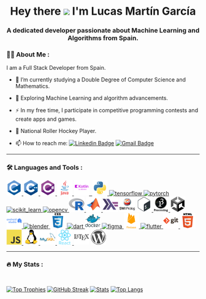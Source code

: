 <!--<div id="header" align="center">
  <img src="https://media.giphy.com/media/M9gbBd9nbDrOTu1Mqx/giphy.gif" width="100"/>
  <div id="badges">
    <a href="https://www.linkedin.com/in/martingarcialucas/">
      <img src="https://img.shields.io/badge/LinkedIn-blue?style=for-the-badge&logo=linkedin&logoColor=white" alt="LinkedIn Badge"/>
    </a>
  </div>
   <img src="https://komarev.com/ghpvc/?username=lucasmg18&style=flat-square&color=blue" alt=""/> 
</div> 

<div id="header" align="center">
  <img src="https://media.giphy.com/media/v1.Y2lkPTc5MGI3NjExOG40cGN6bDExNGZnYWowb250MTllc2FodG8xa3Z1amRybW01aXExdyZlcD12MV9pbnRlcm5hbF9naWZfYnlfaWQmY3Q9Zw/qgQUggAC3Pfv687qPC/giphy.gif" width="150"/>
  
<div id="header" align="center">
  <!--<img src="https://media.giphy.com/media/v1.Y2lkPTc5MGI3NjExa2p0OGl3ZGVnNGVpa2Jjd2pjdmRuODlrZmdra3k3OXZsZDd2YXJvaCZlcD12MV9pbnRlcm5hbF9naWZfYnlfaWQmY3Q9cw/f3Ft7V5eBKX55XDJXC/giphy.gif" width="150"/>--
  
  <div id="badges">
    <a href="https://www.linkedin.com/in/martingarcialucas/">
      <img src="https://img.shields.io/badge/LinkedIn-blue?style=for-the-badge&logo=linkedin&logoColor=white" alt="LinkedIn Badge"/>
    </a>
  </div>
  <!-- <img src="https://komarev.com/ghpvc/?username=lucasmg18&style=flat-square&color=blue" alt=""/> --
</div>

</div>

-->
<h1 align="center"> 
  Hey there
  <img src="https://media.giphy.com/media/hvRJCLFzcasrR4ia7z/giphy.gif" width="30px" />
  I'm Lucas Martín García
</h1>

<h3 align="center" >
  A dedicated developer passionate about Machine Learning and Algorithms from Spain.
</h3>





### :man_technologist: About Me :
I am a Full Stack Developer from Spain.

- :telescope: I’m currently studying a Double Degree of Computer Science and Mathematics.

- :seedling: Exploring Machine Learning and algorithm advancements.

- :zap: In my free time, I participate in competitive programming contests and create apps and games.

- :ice_hockey: National Roller Hockey Player.
- :mailbox: How to reach me: [![Linkedin Badge](https://img.shields.io/badge/-lucasmg18-blue?style=flat&logo=Linkedin&logoColor=white)](https://www.linkedin.com/in/martingarcialucas/) [![Gmail Badge](https://img.shields.io/badge/-margarlucas@gmail.com-red?style=flat&logo=Gmail&logoColor=white)](mailto:margarlucas@gmail.com)



---

### :hammer_and_wrench: Languages and Tools :

<p align="left"> 
  <a href="https://www.cprogramming.com/" target="_blank" rel="noreferrer"> <img src="https://raw.githubusercontent.com/devicons/devicon/master/icons/c/c-original.svg" title="C" alt="c" width="40" height="40"/> </a>
  <a href="https://en.cppreference.com/w/" target="_blank" rel="noreferrer"> <img src="https://raw.githubusercontent.com/devicons/devicon/master/icons/cplusplus/cplusplus-original.svg" title="C++" alt="cplusplus" width="40" height="40"/> </a>
  <a href="https://www.w3schools.com/cs/index.php" target="_blank" rel="noreferrer"> <img src="https://github.com/devicons/devicon/blob/master/icons/csharp/csharp-original.svg" title="C#"alt="csharp" width="40" height="40"/> </a>
  <a href="https://www.java.com/en/" target="_blank" rel="noreferrer"> <img src="https://github.com/devicons/devicon/blob/master/icons/java/java-original-wordmark.svg" title="Java" alt="Java" width="40" height="40"/> </a>
  <a href="https://kotlinlang.org/" target="_blank" rel="noreferrer"> <img src="https://github.com/devicons/devicon/blob/master/icons/kotlin/kotlin-plain-wordmark.svg" title="Kotlin" alt="Java" width="40" height="40"/>&nbsp; </a> 
  <a href="https://www.python.org" target="_blank" rel="noreferrer"> <img src="https://raw.githubusercontent.com/devicons/devicon/master/icons/python/python-original.svg" title="Python"alt="python" width="40" height="40"/> </a>
  <a href="https://www.tensorflow.org" target="_blank" rel="noreferrer"> <img src="https://www.vectorlogo.zone/logos/tensorflow/tensorflow-icon.svg" title="Tensorflow" alt="tensorflow" width="40" height="40"/> </a> 
  <a href="https://pytorch.org/" target="_blank" rel="noreferrer"> <img src="https://www.vectorlogo.zone/logos/pytorch/pytorch-icon.svg" title="Pytorch"alt="pytorch" width="40" height="40"/> </a>
  <a href="https://scikit-learn.org/" target="_blank" rel="noreferrer"> <img src="https://upload.wikimedia.org/wikipedia/commons/0/05/Scikit_learn_logo_small.svg" title="Scikit_learn" alt="scikit_learn" width="40" height="40"/> </a> 
  <!--<a href="https://seaborn.pydata.org/" target="_blank" rel="noreferrer"> <img src="https://seaborn.pydata.org/_images/logo-mark-lightbg.svg" title="Seaborn" alt="seaborn" width="40" height="40"/> </a>-->
  <a href="https://opencv.org/" target="_blank" rel="noreferrer"> <img src="https://www.vectorlogo.zone/logos/opencv/opencv-icon.svg" title="Opencv" alt="opencv" width="40" height="40"/> </a>
  <!--<a href="https://pandas.pydata.org/" target="_blank" rel="noreferrer"> <img src="https://raw.githubusercontent.com/devicons/devicon/2ae2a900d2f041da66e950e4d48052658d850630/icons/pandas/pandas-original.svg" title="Pandas" alt="pandas" width="40" height="40"/> </a> -->
  <a href="https://www.r-project.org/" target="_blank" rel="noreferrer"><img src="https://github.com/devicons/devicon/blob/master/icons/r/r-original.svg" title="R" title="Java" alt="Java" width="40" height="40"/> </a> 
  <a href="https://www.mathworks.com/" target="_blank" rel="noreferrer"> <img src="https://github.com/devicons/devicon/blob/master/icons/matlab/matlab-original.svg" title="Matlab" alt="Java" width="40" height="40"/> </a>
  <a href="https://www.haskell.org/" target="_blank" rel="noreferrer"> <img src="https://github.com/devicons/devicon/blob/master/icons/haskell/haskell-original.svg" title="Haskell" alt="Java" width="40" height="40"/></a>
  <a href="https://www.swi-prolog.org/" target="_blank" rel="noreferrer"> <img src="https://github.com/devicons/devicon/blob/master/icons/prolog/prolog-original-wordmark.svg" title="Prolog" alt="Java" width="40" height="40"/></a>
  <a href="https://www.gnu.org/software/bash/" target="_blank" rel="noreferrer"> <img src="https://github.com/devicons/devicon/blob/master/icons/bash/bash-original.svg"title="Bash"  alt="bash" width="40" height="40"/> </a> 
  <a href="https://processing.org/" target="_blank" rel="noreferrer"> <img src="https://github.com/devicons/devicon/blob/master/icons/processing/processing-original-wordmark.svg" title="Processing" alt="Java" width="40" height="40"/> </a> 
  <a href="https://unity.com/" target="_blank" rel="noreferrer"> <img src="https://github.com/devicons/devicon/blob/master/icons/unity/unity-original.svg" title="Unity" alt="Java" width="40" height="40"/> </a>  
  <a href="https://developer.android.com/studio?hl=es-419" target="_blank" rel="noreferrer"> <img src="https://github.com/devicons/devicon/blob/master/icons/androidstudio/androidstudio-plain-wordmark.svg" title="AndroidStudio" alt="Java" width="40" height="40"/> </a> 
  <a href="https://www.blender.org/" target="_blank" rel="noreferrer"> <img src="https://download.blender.org/branding/community/blender_community_badge_white.svg"title="Blender"  alt="blender" width="40" height="40"/> </a> 
  <a href="https://www.w3schools.com/css/" target="_blank" rel="noreferrer"> <img src="https://raw.githubusercontent.com/devicons/devicon/master/icons/css3/css3-original-wordmark.svg"title="CSS3"  alt="css3" width="40" height="40"/> </a> 
  <a href="https://dart.dev" target="_blank" rel="noreferrer"> <img src="https://www.vectorlogo.zone/logos/dartlang/dartlang-icon.svg"title="Dart"  alt="dart" width="40" height="40"/> </a> 
  <a href="https://www.docker.com/" target="_blank" rel="noreferrer"> <img src="https://raw.githubusercontent.com/devicons/devicon/master/icons/docker/docker-original-wordmark.svg"title="Docker"  alt="docker" width="40" height="40"/> </a>
  <a href="https://www.figma.com/" target="_blank" rel="noreferrer"> <img src="https://www.vectorlogo.zone/logos/figma/figma-icon.svg"title="Figma"  alt="figma" width="40" height="40"/> </a>
  <a href="https://firebase.google.com/" target="_blank" rel="noreferrer"> <img src="https://github.com/devicons/devicon/blob/master/icons/firebase/firebase-plain-wordmark.svg" title="Firebase" alt="Firebase" width="40" height="40"/> </a> 
  <a href="https://flutter.dev" target="_blank" rel="noreferrer"> <img src="https://www.vectorlogo.zone/logos/flutterio/flutterio-icon.svg"title="Flutter"  alt="flutter" width="40" height="40"/> </a>
  <a href="https://git-scm.com/" target="_blank" rel="noreferrer"> <img src="https://github.com/devicons/devicon/blob/master/icons/git/git-original-wordmark.svg" title="Git" **alt="Git" width="40" height="40"/> </a>
  <a href="https://www.w3.org/html/" target="_blank" rel="noreferrer"> <img src="https://raw.githubusercontent.com/devicons/devicon/master/icons/html5/html5-original-wordmark.svg"title="HTML5"  alt="html5" width="40" height="40"/> </a>
  <a href="https://developer.mozilla.org/en-US/docs/Web/JavaScript" target="_blank" rel="noreferrer"> <img src="https://raw.githubusercontent.com/devicons/devicon/master/icons/javascript/javascript-original.svg"title="Javascript"  alt="javascript" width="40" height="40"/> </a>
  <a href="https://www.linux.org/" target="_blank" rel="noreferrer"> <img src="https://raw.githubusercontent.com/devicons/devicon/master/icons/linux/linux-original.svg" title="Linux" alt="linux" width="40" height="40"/> </a>
  <a href="https://www.mysql.com/" target="_blank" rel="noreferrer"> <img src="https://raw.githubusercontent.com/devicons/devicon/master/icons/mysql/mysql-original-wordmark.svg"title="Mysql"  alt="mysql" width="40" height="40"/> </a>
  <!--<a href="https://nodejs.org" target="_blank" rel="noreferrer"> <img src="https://raw.githubusercontent.com/devicons/devicon/master/icons/nodejs/nodejs-original-wordmark.svg" title="Nodejs" alt="nodejs" width="40" height="40"/> </a>-->
  <a href="https://reactjs.org/" target="_blank" rel="noreferrer"> <img src="https://raw.githubusercontent.com/devicons/devicon/master/icons/react/react-original-wordmark.svg" title="React" alt="react" width="40" height="40"/> </a>
  <a href="https://www.latex-project.org/" target="_blank" rel="noreferrer"> <img src="https://github.com/devicons/devicon/blob/master/icons/latex/latex-original.svg" title="Latex" **alt="Latex" width="40" height="40"/></a>
  <a href="https://wordpress.com/en/" target="_blank" rel="noreferrer"> <img src="https://github.com/devicons/devicon/blob/master/icons/wordpress/wordpress-plain.svg" title="Wordpress" **alt="Wordpress" width="40" height="40"/></a>
</p>



---

### :fire: My Stats :
<img src="https://komarev.com/ghpvc/?username=lucasmg18&style=flat-square&color=blue" alt=""/> 
  
[![Top Trophies](https://github-profile-trophy.vercel.app/?username=lucasmg18&theme=vision-friendly-dark)](https://github.com/ryo-ma/github-profile-trophy)
[![GitHub Streak](http://github-readme-streak-stats.herokuapp.com?user=lucasmg18&theme=dark&background=000000)](https://git.io/streak-stats)
[![Stats](https://github-readme-stats.vercel.app/api?username=lucasmg18&show_icons=true&locale=en&theme=vision-friendly-dark)](https://github-readme-stats.vercel.app)
[![Top Langs](https://github-readme-stats.vercel.app/api/top-langs/?username=lucasmg18&layout=compact&theme=vision-friendly-dark)](https://github.com/anuraghazra/github-readme-stats)



<!--
**lucasmg18/lucasmg18** is a ✨ _special_ ✨ repository because its `README.md` (this file) appears on your GitHub profile.

Here are some ideas to get you started:

- 🔭 I’m currently working on ...
- 🌱 I’m currently learning ...
- 👯 I’m looking to collaborate on ...
- 🤔 I’m looking for help with ...
- 💬 Ask me about ...
- 📫 How to reach me: ...
- 😄 Pronouns: ...
- ⚡ Fun fact: ...
-->
